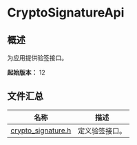 # CryptoSignatureApi

## 概述

为应用提供验签接口。

**起始版本：** 12

## 文件汇总

| 名称 | 描述 |
| -- | -- |
| [crypto_signature.h](capi-crypto-signature-h.md) | 定义验签接口。 |
